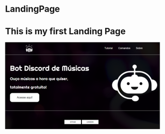 # LandingPage

<h1>This is my first Landing Page</h1>

<img src="./LandingPage/assets/PrintScreen_LandingPage.png" alt="print" class="print">
